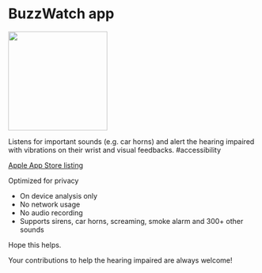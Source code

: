 # BuzzWatch app

<img src="https://user-images.githubusercontent.com/5649557/194424838-e8af1e9b-d09e-4a9e-8a53-566dc6378396.png" height="200">

Listens for important sounds (e.g. car horns) and alert the hearing impaired with vibrations on their wrist and visual feedbacks. #accessibility

<a href="https://apps.apple.com/us/app/buzzwatch/id6443629077">Apple App Store listing</a>

Optimized for privacy

- On device analysis only
- No network usage
- No audio recording
- Supports sirens, car horns, screaming, smoke alarm and 300+ other sounds

Hope this helps.

Your contributions to help the hearing impaired are always welcome!
